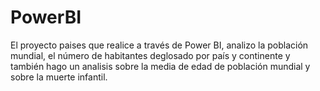 # PowerBI
El proyecto paises que realice a través de Power BI, analizo la población mundial, el número de habitantes deglosado por país y continente y también hago un analisis sobre la media de edad de población mundial y sobre la muerte infantil.

